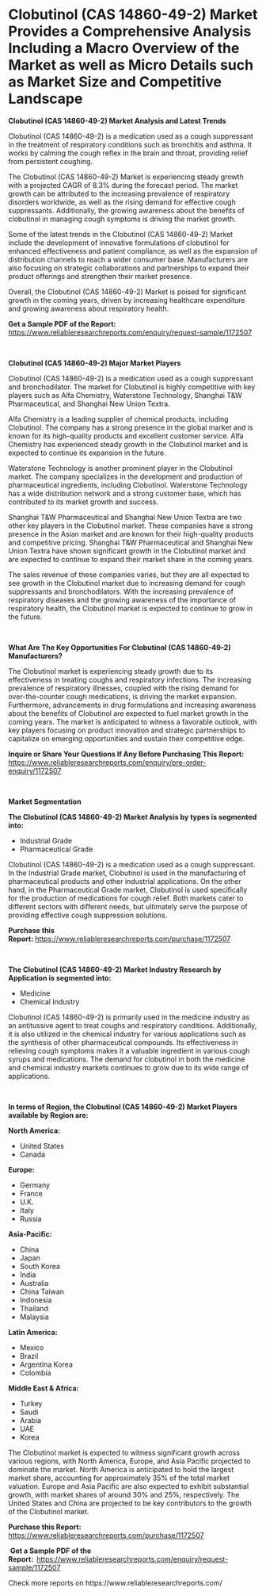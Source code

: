<p><h1>Clobutinol (CAS 14860-49-2) Market Provides a Comprehensive Analysis Including a Macro Overview of the Market as well as Micro Details such as Market Size and Competitive Landscape</h1></p><p><strong>Clobutinol (CAS 14860-49-2) Market Analysis and Latest Trends</strong></p>
<p><p>Clobutinol (CAS 14860-49-2) is a medication used as a cough suppressant in the treatment of respiratory conditions such as bronchitis and asthma. It works by calming the cough reflex in the brain and throat, providing relief from persistent coughing.</p><p>The Clobutinol (CAS 14860-49-2) Market is experiencing steady growth with a projected CAGR of 8.3% during the forecast period. The market growth can be attributed to the increasing prevalence of respiratory disorders worldwide, as well as the rising demand for effective cough suppressants. Additionally, the growing awareness about the benefits of clobutinol in managing cough symptoms is driving the market growth.</p><p>Some of the latest trends in the Clobutinol (CAS 14860-49-2) Market include the development of innovative formulations of clobutinol for enhanced effectiveness and patient compliance, as well as the expansion of distribution channels to reach a wider consumer base. Manufacturers are also focusing on strategic collaborations and partnerships to expand their product offerings and strengthen their market presence.</p><p>Overall, the Clobutinol (CAS 14860-49-2) Market is poised for significant growth in the coming years, driven by increasing healthcare expenditure and growing awareness about respiratory health.</p></p>
<p><strong>Get a Sample PDF of the Report:&nbsp;</strong> <a href="https://www.reliableresearchreports.com/enquiry/request-sample/1172507">https://www.reliableresearchreports.com/enquiry/request-sample/1172507</a></p>
<p>&nbsp;</p>
<p><strong>Clobutinol (CAS 14860-49-2) Major Market Players</strong></p>
<p><p>Clobutinol (CAS 14860-49-2) is a medication used as a cough suppressant and bronchodilator. The market for Clobutinol is highly competitive with key players such as Alfa Chemistry, Waterstone Technology, Shanghai T&W Pharmaceutical, and Shanghai New Union Textra.</p><p>Alfa Chemistry is a leading supplier of chemical products, including Clobutinol. The company has a strong presence in the global market and is known for its high-quality products and excellent customer service. Alfa Chemistry has experienced steady growth in the Clobutinol market and is expected to continue its expansion in the future.</p><p>Waterstone Technology is another prominent player in the Clobutinol market. The company specializes in the development and production of pharmaceutical ingredients, including Clobutinol. Waterstone Technology has a wide distribution network and a strong customer base, which has contributed to its market growth and success.</p><p>Shanghai T&W Pharmaceutical and Shanghai New Union Textra are two other key players in the Clobutinol market. These companies have a strong presence in the Asian market and are known for their high-quality products and competitive pricing. Shanghai T&W Pharmaceutical and Shanghai New Union Textra have shown significant growth in the Clobutinol market and are expected to continue to expand their market share in the coming years.</p><p>The sales revenue of these companies varies, but they are all expected to see growth in the Clobutinol market due to increasing demand for cough suppressants and bronchodilators. With the increasing prevalence of respiratory diseases and the growing awareness of the importance of respiratory health, the Clobutinol market is expected to continue to grow in the future.</p></p>
<p>&nbsp;</p>
<p><strong>What Are The Key Opportunities For Clobutinol (CAS 14860-49-2) Manufacturers?</strong></p>
<p><p>The Clobutinol market is experiencing steady growth due to its effectiveness in treating coughs and respiratory infections. The increasing prevalence of respiratory illnesses, coupled with the rising demand for over-the-counter cough medications, is driving the market expansion. Furthermore, advancements in drug formulations and increasing awareness about the benefits of Clobutinol are expected to fuel market growth in the coming years. The market is anticipated to witness a favorable outlook, with key players focusing on product innovation and strategic partnerships to capitalize on emerging opportunities and sustain their competitive edge.</p></p>
<p><strong>Inquire or Share Your Questions If Any Before Purchasing This Report:</strong> <a href="https://www.reliableresearchreports.com/enquiry/pre-order-enquiry/1172507">https://www.reliableresearchreports.com/enquiry/pre-order-enquiry/1172507</a></p>
<p>&nbsp;</p>
<p><strong>Market Segmentation</strong></p>
<p><strong>The Clobutinol (CAS 14860-49-2) Market Analysis by types is segmented into:</strong></p>
<p><ul><li>Industrial Grade</li><li>Pharmaceutical Grade</li></ul></p>
<p><p>Clobutinol (CAS 14860-49-2) is a medication used as a cough suppressant. In the Industrial Grade market, Clobutinol is used in the manufacturing of pharmaceutical products and other industrial applications. On the other hand, in the Pharmaceutical Grade market, Clobutinol is used specifically for the production of medications for cough relief. Both markets cater to different sectors with different needs, but ultimately serve the purpose of providing effective cough suppression solutions.</p></p>
<p><strong>Purchase this Report:&nbsp;</strong><a href="https://www.reliableresearchreports.com/purchase/1172507">https://www.reliableresearchreports.com/purchase/1172507</a></p>
<p>&nbsp;</p>
<p><strong>The Clobutinol (CAS 14860-49-2) Market Industry Research by Application is segmented into:</strong></p>
<p><ul><li>Medicine</li><li>Chemical Industry</li></ul></p>
<p><p>Clobutinol (CAS 14860-49-2) is primarily used in the medicine industry as an antitussive agent to treat coughs and respiratory conditions. Additionally, it is also utilized in the chemical industry for various applications such as the synthesis of other pharmaceutical compounds. Its effectiveness in relieving cough symptoms makes it a valuable ingredient in various cough syrups and medications. The demand for clobutinol in both the medicine and chemical industry markets continues to grow due to its wide range of applications.</p></p>
<p>&nbsp;</p>
<p><strong>In terms of Region, the Clobutinol (CAS 14860-49-2) Market Players available by Region are:</strong></p>
<p>
    <p> <strong> North America: </strong>
        <ul>
            <li>United States</li>
            <li>Canada</li>
        </ul>
        </p> 
    <p> <strong> Europe: </strong>
        <ul>
            <li>Germany</li>
            <li>France</li>
            <li>U.K.</li>
            <li>Italy</li>
            <li>Russia</li>
        </ul>
        </p> 
    <p> <strong> Asia-Pacific: </strong>
        <ul>
            <li>China</li>
            <li>Japan</li>
            <li>South Korea</li>
            <li>India</li>
            <li>Australia</li>
            <li>China Taiwan</li>
            <li>Indonesia</li>
            <li>Thailand</li>
            <li>Malaysia</li>
        </ul>
        </p> 
    <p> <strong> Latin America: </strong>
        <ul>
            <li>Mexico</li>
            <li>Brazil</li>
            <li>Argentina Korea</li>
            <li>Colombia</li>
        </ul>
        </p> 
    <p> <strong> Middle East & Africa: </strong>
        <ul>
            <li>Turkey</li>
            <li>Saudi</li>
            <li>Arabia</li>
            <li>UAE</li>
            <li>Korea</li>
        </ul>
    </p>
    </p>
<p><p>The Clobutinol market is expected to witness significant growth across various regions, with North America, Europe, and Asia Pacific projected to dominate the market. North America is anticipated to hold the largest market share, accounting for approximately 35% of the total market valuation. Europe and Asia Pacific are also expected to exhibit substantial growth, with market shares of around 30% and 25%, respectively. The United States and China are projected to be key contributors to the growth of the Clobutinol market.</p></p>
<p><strong>Purchase this Report: </strong><a href="https://www.reliableresearchreports.com/purchase/1172507">https://www.reliableresearchreports.com/purchase/1172507</a></p>
<p>&nbsp;<strong>Get a Sample PDF of the Report:&nbsp;&nbsp;</strong><a href="https://www.reliableresearchreports.com/enquiry/request-sample/1172507">https://www.reliableresearchreports.com/enquiry/request-sample/1172507</a></p>
<p><strong></strong></p>
<p>Check more reports on https://www.reliableresearchreports.com/</p>